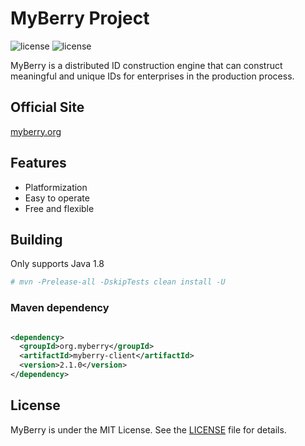 # MyBerry Project

![license](https://img.shields.io/badge/license-MIT-blue)
![license](https://img.shields.io/badge/release-v2.1.0-green)

MyBerry is a distributed ID construction engine that can construct meaningful and unique IDs for
enterprises in the production process.

## Official Site

[myberry.org](https://myberry.org)

## Features

* Platformization
* Easy to operate
* Free and flexible

## Building

Only supports Java 1.8

```bash
# mvn -Prelease-all -DskipTests clean install -U
```

### Maven dependency

```xml

<dependency>
  <groupId>org.myberry</groupId>
  <artifactId>myberry-client</artifactId>
  <version>2.1.0</version>
</dependency>
```

## License

MyBerry is under the MIT License. See the [LICENSE](https://myberry.org/license) file for details.